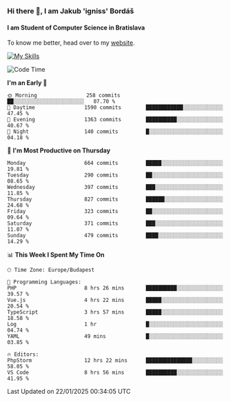 ### Hi there 👋, I am Jakub 'igniss' Bordáš

#### I am Student of Computer Science in Bratislava
To know me better, head over to my [website](https://bordas.sk).

[![My Skills](https://skillicons.dev/icons?i=js,typescript,html,css,figma,svelte,vue,next,postgresql,nest,express,nodejs)](https://bordas.sk)


<!--START_SECTION:waka-->
![Code Time](http://img.shields.io/badge/Code%20Time-1%2C646%20hrs%208%20mins-blue)

**I'm an Early 🐤** 

```text
🌞 Morning                258 commits         ██░░░░░░░░░░░░░░░░░░░░░░░   07.70 % 
🌆 Daytime                1590 commits        ████████████░░░░░░░░░░░░░   47.45 % 
🌃 Evening                1363 commits        ██████████░░░░░░░░░░░░░░░   40.67 % 
🌙 Night                  140 commits         █░░░░░░░░░░░░░░░░░░░░░░░░   04.18 % 
```
📅 **I'm Most Productive on Thursday** 

```text
Monday                   664 commits         █████░░░░░░░░░░░░░░░░░░░░   19.81 % 
Tuesday                  290 commits         ██░░░░░░░░░░░░░░░░░░░░░░░   08.65 % 
Wednesday                397 commits         ███░░░░░░░░░░░░░░░░░░░░░░   11.85 % 
Thursday                 827 commits         ██████░░░░░░░░░░░░░░░░░░░   24.68 % 
Friday                   323 commits         ██░░░░░░░░░░░░░░░░░░░░░░░   09.64 % 
Saturday                 371 commits         ███░░░░░░░░░░░░░░░░░░░░░░   11.07 % 
Sunday                   479 commits         ████░░░░░░░░░░░░░░░░░░░░░   14.29 % 
```


📊 **This Week I Spent My Time On** 

```text
🕑︎ Time Zone: Europe/Budapest

💬 Programming Languages: 
PHP                      8 hrs 26 mins       ██████████░░░░░░░░░░░░░░░   39.57 % 
Vue.js                   4 hrs 22 mins       █████░░░░░░░░░░░░░░░░░░░░   20.54 % 
TypeScript               3 hrs 57 mins       █████░░░░░░░░░░░░░░░░░░░░   18.58 % 
Log                      1 hr                █░░░░░░░░░░░░░░░░░░░░░░░░   04.74 % 
YAML                     49 mins             █░░░░░░░░░░░░░░░░░░░░░░░░   03.85 % 

🔥 Editors: 
PhpStorm                 12 hrs 22 mins      ███████████████░░░░░░░░░░   58.05 % 
VS Code                  8 hrs 56 mins       ██████████░░░░░░░░░░░░░░░   41.95 % 
```


 Last Updated on 22/01/2025 00:34:05 UTC
<!--END_SECTION:waka-->
